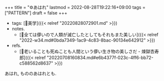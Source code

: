 +++
title = "⚙あはれ"
lastmod = 2022-08-28T19:22:16+09:00
tags = ["PATTERN"]
draft = false
+++

-   tags: [🔖美学]({{< relref "20220828072901.md" >}})
-   notes.
    -   [💭全ては儚いので人類が滅亡したとしてもそれもまた美しい]({{< relref "2022-w34.md#0bda7349-1ac9-4c83-8bac-90134e642912" >}})
-   refs.
    -   [📜老いることも死ぬことも人間という儚い生き物の美しさだ - 煉獄杏寿郎]({{< relref "20220708160834.md#e6b4377f-023c-4ff6-bb72-c588562d8637" >}})

あはれ, もののあはれとも.
